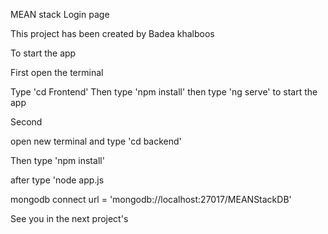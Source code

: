 MEAN stack Login page

This project has been created by Badea khalboos

To start the app

First open the terminal 

Type 'cd Frontend'
Then type 'npm install'
then type 'ng serve' to start the app

Second

open new terminal and type 'cd backend'

Then type 'npm install'

after type 'node app.js

mongodb connect url = 'mongodb://localhost:27017/MEANStackDB'

See you in the next project's
